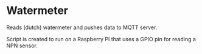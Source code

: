 # Watermeter
Reads (dutch) watermeter and pushes data to MQTT server.

Script is created to run on a Raspberry PI that uses a GPIO pin for reading a NPN sensor.
